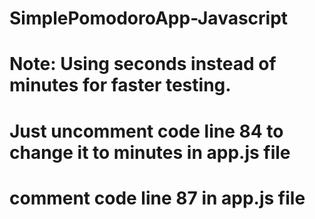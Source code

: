 # SimplePomodoroApp-Javascript

# Note: Using seconds instead of minutes for faster testing.
  # Just uncomment code line 84 to change it to minutes in app.js file
  # comment code line 87 in app.js file
